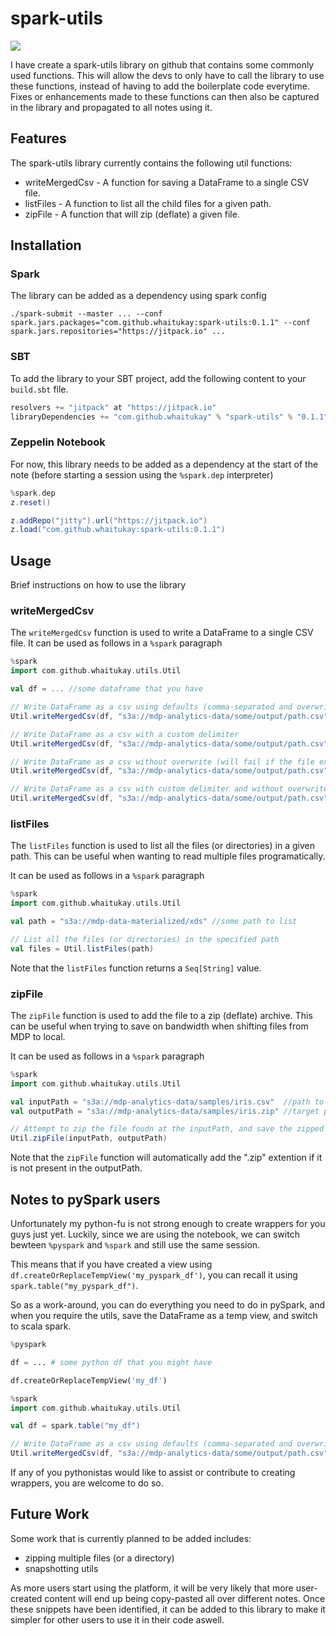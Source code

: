 # spark-utils
[![](https://jitpack.io/v/whaitukay/spark-utils.svg)](https://jitpack.io/#whaitukay/spark-utils)

I have create a spark-utils library on github that contains some commonly used functions.
This will allow the devs to only have to call the library to use these functions, instead of having to add the boilerplate code everytime.
Fixes or enhancements made to these functions can then also be captured in the library and propagated to all notes using it.

## Features
The spark-utils library currently contains the following util functions:

* writeMergedCsv - A function for saving a DataFrame to a single CSV file.
* listFiles - A function to list all the child files for a given path.
* zipFile - A function that will zip (deflate) a given file.

## Installation

### Spark
The library can be added as a dependency using spark config
```shell script
./spark-submit --master ... --conf spark.jars.packages="com.github.whaitukay:spark-utils:0.1.1" --conf spark.jars.repositories="https://jitpack.io" ...
```

### SBT
To add the library to your SBT project, add the following content to your `build.sbt` file.
```scala
resolvers += "jitpack" at "https://jitpack.io"
libraryDependencies += "com.github.whaitukay" % "spark-utils" % "0.1.1"	
```

### Zeppelin Notebook
For now, this library needs to be added as a dependency at the start of the note (before starting a session using the `%spark.dep` interpreter)

```scala
%spark.dep
z.reset()

z.addRepo("jitty").url("https://jitpack.io")
z.load("com.github.whaitukay:spark-utils:0.1.1")
```

## Usage
Brief instructions on how to use the library

### writeMergedCsv
The `writeMergedCsv` function is used to write a DataFrame to a single CSV file.
It can be used as follows in a `%spark` paragraph

```scala
%spark
import com.github.whaitukay.utils.Util

val df = ... //some dataframe that you have

// Write DataFrame as a csv using defaults (comma-separated and overwrite)
Util.writeMergedCsv(df, "s3a://mdp-analytics-data/some/output/path.csv")

// Write DataFrame as a csv with a custom delimiter
Util.writeMergedCsv(df, "s3a://mdp-analytics-data/some/output/path.csv", delimiter = "|")

// Write DataFrame as a csv without overwrite (will fail if the file exists)
Util.writeMergedCsv(df, "s3a://mdp-analytics-data/some/output/path.csv", overwrite = false)

// Write DataFrame as a csv with custom delimiter and without overwrite (will fail if the file exists)
Util.writeMergedCsv(df, "s3a://mdp-analytics-data/some/output/path.csv", delimiter = "~", overwrite = false)
```

### listFiles
The `listFiles` function is used to list all the files (or directories) in a given path.
This can be useful when wanting to read multiple files programatically.

It can be used as follows in a `%spark` paragraph

```scala
%spark
import com.github.whaitukay.utils.Util

val path = "s3a://mdp-data-materialized/xds" //some path to list

// List all the files (or directories) in the specified path
val files = Util.listFiles(path)
```

Note that the `listFiles` function returns a `Seq[String]` value.

### zipFile
The `zipFile` function is used to add the file to a zip (deflate) archive.
This can be useful when trying to save on bandwidth when shifting files from MDP to local.

It can be used as follows in a `%spark` paragraph

```scala
%spark
import com.github.whaitukay.utils.Util

val inputPath = "s3a://mdp-analytics-data/samples/iris.csv"  //path to some file to be zipped
val outputPath = "s3a://mdp-analytics-data/samples/iris.zip" //target path to save the zipped file

// Attempt to zip the file foudn at the inputPath, and save the zipped file at the outputPath
Util.zipFile(inputPath, outputPath)
```

Note that the `zipFile` function will automatically add the ".zip" extention if it is not present in the outputPath.

## Notes to pySpark users
Unfortunately my python-fu is not strong enough to create wrappers for you guys just yet.
Luckily, since we are using the notebook, we can switch bewteen `%pyspark` and `%spark` and still use the same session.

This means that if you have created a view using `df.createOrReplaceTempView('my_pyspark_df')`, you can recall it using `spark.table("my_pyspark_df")`.

So as a work-around, you can do everything you need to do in pySpark, and when you require the utils, save the DataFrame as a temp view, and switch to scala spark.

```python
%pyspark

df = ... # some python df that you might have

df.createOrReplaceTempView('my_df')
```

```scala
%spark
import com.github.whaitukay.utils.Util

val df = spark.table("my_df")

// Write DataFrame as a csv using defaults (comma-separated and overwrite)
Util.writeMergedCsv(df, "s3a://mdp-analytics-data/some/output/path.csv")
```

If any of you pythonistas would like to assist or contribute to creating wrappers, you are welcome to do so.

## Future Work
Some work that is currently planned to be added includes:

* zipping multiple files (or a directory)
* snapshotting utils

As more users start using the platform, it will be very likely that more user-created content will end up being copy-pasted all over different notes.
Once these snippets have been identified, it can be added to this library to make it simpler for other users to use it in their code aswell.

